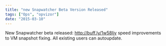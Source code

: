 ```yaml
---
title: "new Snapwatcher Beta Version Released"
tags: ["Ops", "opvizor"]
date: "2015-03-10"
---
```


New Snapwatcher beta released: http://buff.ly/1w58Ijy speed improvements to VM snapshot fixing. All existing users can autoupdate.
